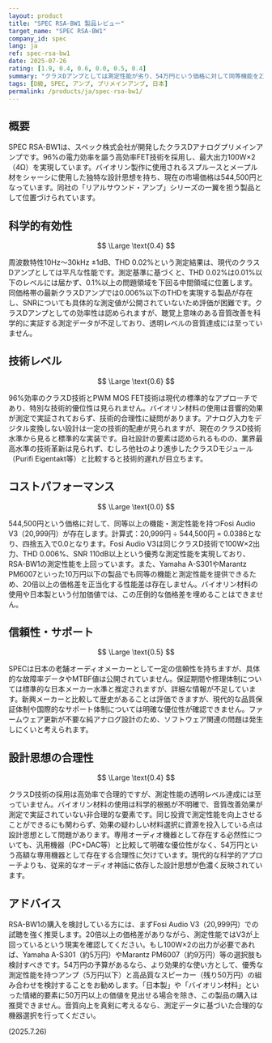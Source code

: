 ```yaml
---
layout: product
title: "SPEC RSA-BW1 製品レビュー"
target_name: "SPEC RSA-BW1"
company_id: spec
lang: ja
ref: spec-rsa-bw1
date: 2025-07-26
rating: [1.9, 0.4, 0.6, 0.0, 0.5, 0.4]
summary: "クラスDアンプとしては測定性能が劣り、54万円という価格に対して同等機能を2万円台で実現可能な製品が存在するため、コストパフォーマンスは極めて低い"
tags: [D級, SPEC, アンプ, プリメインアンプ, 日本]
permalink: /products/ja/spec-rsa-bw1/
---
```

## 概要

SPEC RSA-BW1は、スペック株式会社が開発したクラスDアナログプリメインアンプです。96%の電力効率を謳う高効率FET技術を採用し、最大出力100W×2（4Ω）を実現しています。バイオリン製作に使用されるスプルースとメープル材をシャーシに使用した独特な設計思想を持ち、現在の市場価格は544,500円となっています。同社の「リアルサウンド・アンプ」シリーズの一翼を担う製品として位置づけられています。

## 科学的有効性

$$ \Large \text{0.4} $$

周波数特性10Hz～30kHz ±1dB、THD 0.02%という測定結果は、現代のクラスDアンプとしては平凡な性能です。測定基準に基づくと、THD 0.02%は0.01%以下のレベルには届かず、0.1%以上の問題領域を下回る中間領域に位置します。同価格帯の最新クラスDアンプでは0.006%以下のTHDを実現する製品が存在し、SNRについても具体的な測定値が公開されていないため評価が困難です。クラスDアンプとしての効率性は認められますが、聴覚上意味のある音質改善を科学的に実証する測定データが不足しており、透明レベルの音質達成には至っていません。

## 技術レベル

$$ \Large \text{0.6} $$

96%効率のクラスD技術とPWM MOS FET技術は現代の標準的なアプローチであり、特別な技術的優位性は見られません。バイオリン材料の使用は音響的効果が測定で実証されておらず、技術的合理性に疑問があります。アナログ入力をデジタル変換しない設計は一定の技術的配慮が見られますが、現在のクラスD技術水準から見ると標準的な実装です。自社設計の要素は認められるものの、業界最高水準の技術革新は見られず、むしろ他社のより進歩したクラスDモジュール（Purifi Eigentakt等）と比較すると技術的遅れが目立ちます。

## コストパフォーマンス

$$ \Large \text{0.0} $$

544,500円という価格に対して、同等以上の機能・測定性能を持つFosi Audio V3（20,999円）が存在します。計算式：20,999円 ÷ 544,500円 = 0.0386となり、四捨五入で0.0となります。Fosi Audio V3は同じクラスD技術で100W×2出力、THD 0.006%、SNR 110dB以上という優秀な測定性能を実現しており、RSA-BW1の測定性能を上回っています。また、Yamaha A-S301やMarantz PM6007といった10万円以下の製品でも同等の機能と測定性能を提供できるため、20倍以上の価格差を正当化する性能差は存在しません。バイオリン材料の使用や日本製という付加価値では、この圧倒的な価格差を埋めることはできません。

## 信頼性・サポート

$$ \Large \text{0.5} $$

SPECは日本の老舗オーディオメーカーとして一定の信頼性を持ちますが、具体的な故障率データやMTBF値は公開されていません。保証期間や修理体制については標準的な日本メーカー水準と推定されますが、詳細な情報が不足しています。新興メーカーと比較して歴史があることは評価できますが、現代的な品質保証体制や国際的なサポート体制については明確な優位性が確認できません。ファームウェア更新が不要な純アナログ設計のため、ソフトウェア関連の問題は発生しにくいと考えられます。

## 設計思想の合理性

$$ \Large \text{0.4} $$

クラスD技術の採用は高効率で合理的ですが、測定性能の透明レベル達成には至っていません。バイオリン材料の使用は科学的根拠が不明確で、音質改善効果が測定で実証されていない非合理的な要素です。同じ投資で測定性能を向上させることができるにも関わらず、効果の疑わしい材料選択に資源を投入している点は設計思想として問題があります。専用オーディオ機器として存在する必然性についても、汎用機器（PC+DAC等）と比較して明確な優位性がなく、54万円という高額な専用機器として存在する合理性に欠けています。現代的な科学的アプローチよりも、従来的なオーディオ神話に依存した設計思想が色濃く反映されています。

## アドバイス

RSA-BW1の購入を検討している方には、まずFosi Audio V3（20,999円）での試聴を強く推奨します。20倍以上の価格差がありながら、測定性能ではV3が上回っているという現実を確認してください。もし100W×2の出力が必要であれば、Yamaha A-S301（約5万円）やMarantz PM6007（約9万円）等の選択肢も検討すべきです。54万円の予算があるなら、より効果的な使い方として、優秀な測定性能を持つアンプ（5万円以下）と高品質なスピーカー（残り50万円）の組み合わせを検討することをお勧めします。「日本製」や「バイオリン材料」といった情緒的要素に50万円以上の価値を見出せる場合を除き、この製品の購入は推奨できません。音質向上を真剣に考えるなら、測定データに基づいた合理的な機器選択を行ってください。

(2025.7.26)
